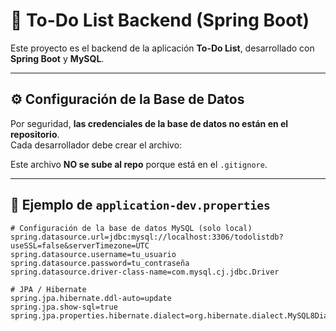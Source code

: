 # 📌 To-Do List Backend (Spring Boot)

Este proyecto es el backend de la aplicación **To-Do List**, desarrollado con **Spring Boot** y **MySQL**.

---

## ⚙️ Configuración de la Base de Datos

Por seguridad, **las credenciales de la base de datos no están en el repositorio**.  
Cada desarrollador debe crear el archivo:


Este archivo **NO se sube al repo** porque está en el `.gitignore`.

---

## 📄 Ejemplo de `application-dev.properties`

```properties
# Configuración de la base de datos MySQL (solo local)
spring.datasource.url=jdbc:mysql://localhost:3306/todolistdb?useSSL=false&serverTimezone=UTC
spring.datasource.username=tu_usuario
spring.datasource.password=tu_contraseña
spring.datasource.driver-class-name=com.mysql.cj.jdbc.Driver

# JPA / Hibernate
spring.jpa.hibernate.ddl-auto=update
spring.jpa.show-sql=true
spring.jpa.properties.hibernate.dialect=org.hibernate.dialect.MySQL8Dialect
